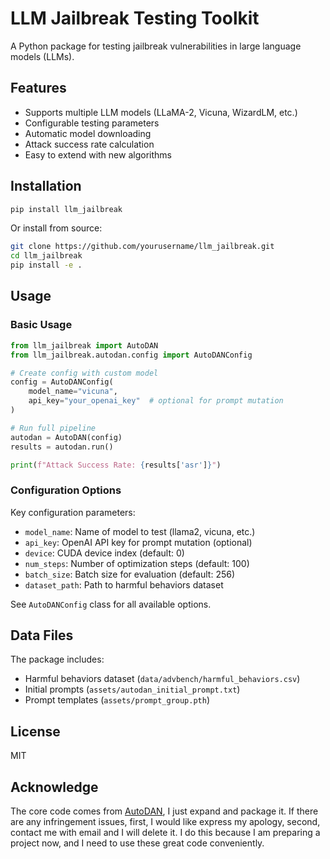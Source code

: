 # LLM Jailbreak Testing Toolkit

A Python package for testing jailbreak vulnerabilities in large language models (LLMs).

## Features

- Supports multiple LLM models (LLaMA-2, Vicuna, WizardLM, etc.)
- Configurable testing parameters
- Automatic model downloading
- Attack success rate calculation
- Easy to extend with new algorithms

## Installation

```bash
pip install llm_jailbreak
```

Or install from source:
```bash
git clone https://github.com/yourusername/llm_jailbreak.git
cd llm_jailbreak
pip install -e .
```

## Usage

### Basic Usage

```python
from llm_jailbreak import AutoDAN
from llm_jailbreak.autodan.config import AutoDANConfig

# Create config with custom model
config = AutoDANConfig(
    model_name="vicuna",
    api_key="your_openai_key"  # optional for prompt mutation
)

# Run full pipeline
autodan = AutoDAN(config)
results = autodan.run()

print(f"Attack Success Rate: {results['asr']}")
```

### Configuration Options

Key configuration parameters:

- `model_name`: Name of model to test (llama2, vicuna, etc.)
- `api_key`: OpenAI API key for prompt mutation (optional)
- `device`: CUDA device index (default: 0)
- `num_steps`: Number of optimization steps (default: 100)
- `batch_size`: Batch size for evaluation (default: 256)
- `dataset_path`: Path to harmful behaviors dataset

See `AutoDANConfig` class for all available options.

## Data Files

The package includes:
- Harmful behaviors dataset (`data/advbench/harmful_behaviors.csv`)
- Initial prompts (`assets/autodan_initial_prompt.txt`)
- Prompt templates (`assets/prompt_group.pth`)

## License

MIT

## Acknowledge

The core code comes from [AutoDAN](https://github.com/SheltonLiu-N/AutoDAN), I just expand and package it.
If there are any infringement issues, first, I would like express my apology, second, contact me with email and I will delete it.
I do this because I am preparing a project now, and I need to use these great code conveniently.
